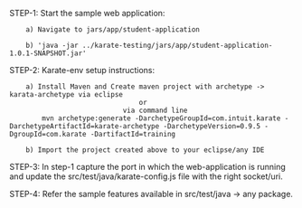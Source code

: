 STEP-1: Start the sample web application:

		a) Navigate to jars/app/student-application 

	    b) 'java -jar ../karate-testing/jars/app/student-application-1.0.1-SNAPSHOT.jar'


STEP-2: Karate-env setup instructions:
			
		a) Install Maven and Create maven project with archetype -> karata-archetype via eclipse 
									or
								via command line 
			mvn archetype:generate -DarchetypeGroupId=com.intuit.karate -DarchetypeArtifactId=karate-archetype -DarchetypeVersion=0.9.5 -DgroupId=com.karate -DartifactId=training
			
		b) Import the project created above to your eclipse/any IDE
		
STEP-3: In step-1 capture the port in which the web-application is running and update the src/test/java/karate-config.js file with the right socket/uri.

STEP-4: Refer the sample features available in src/test/java -> any package.